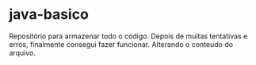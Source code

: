 # java-basico
Repositório para armazenar todo o código.
Depois de muitas tentativas e erros, finalmente consegui fazer funcionar.
Alterando o conteudo do arquivo.